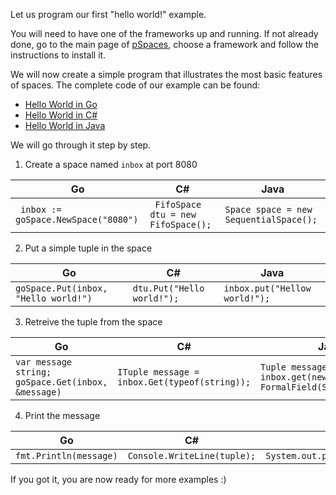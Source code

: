 Let us program our first "hello world!" example.

You will need to have one of the frameworks up and running. If not already done, go to the main page of [pSpaces](../), choose a framework and follow the instructions to install it. 

We will now create a simple program that illustrates the most basic features of spaces. The complete code of our example can be found:
- [Hello World in Go](https://github.com/pSpaces/goSpace/blob/master/examples/HelloWorld/main.go)
- [Hello World in C#](https://github.com/pSpaces/dotSpace/wiki/getting-started)
- [Hello World in Java](https://github.com/pSpaces/jSpace/blob/master/examples/HelloWorld/src/main/java/org/jspace/examples/helloworld/HelloWorld.java)

We will go through it step by step.

1. Create a space named `inbox` at port 8080

| Go | C# | Java |
|----|----|------|
| ``` inbox := goSpace.NewSpace("8080")``` | ``` FifoSpace dtu = new FifoSpace();``` | ```Space space = new SequentialSpace();```|

2. Put a simple tuple in the space

| Go | C# | Java |
|----|----|------|
| ```goSpace.Put(inbox, "Hello world!")``` | ```dtu.Put("Hello world!");``` | ```inbox.put("Hellow world!");```

3. Retreive the tuple from the space

| Go | C# | Java |
|----|----|------|
|```var message string;```<br>```goSpace.Get(inbox, &message) ``` | ```ITuple message = inbox.Get(typeof(string));``` | ```Tuple message = inbox.get(new FormalField(String.class())``` |

4. Print the message

| Go | C# | Java |
|----|----|------|
```fmt.Println(message)``` | ```Console.WriteLine(tuple);``` | ```System.out.println(messsage.at(0));```


If you got it, you are now ready for more examples :)
